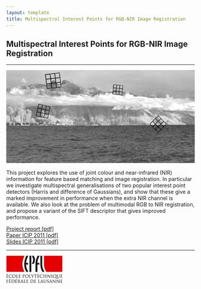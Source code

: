 ```yaml
---
layout: template
title: Multispectral Interest Points for RGB-NIR Image Registration
---
```


## Multispectral Interest Points for RGB-NIR Image Registration
---

<div class="row">
<div class="col-md-8">

<img src="multispectral.jpg" />

<p>
This project explores the use of joint colour and near-infrared (NIR) information for feature based matching and image registration. In particular we investigate multispectral generalisations of two popular interest point detectors (Harris and difference of Gaussians), and show that these give a marked improvement in performance when the extra NIR channel is available. We also look at the problem of multimodal RGB to NIR registration, and propose a variant of the SIFT descriptor that gives improved performance.
</p>


<a href="https://github.com/downloads/damienfir/damienfir.github.com/firmenich_feature_detection_nir2011.pdf">Project report [pdf]</a><br/>
<a href="https://github.com/downloads/damienfir/damienfir.github.com/icip2011.pdf">Paper ICIP 2011 [pdf]</a><br/>
<a href="https://github.com/downloads/damienfir/damienfir.github.com/icip.pdf">Slides ICIP 2011 [pdf]</a><br/>

</div>
</div>

---
[![EPFL](epfl.jpg)](http://www.epfl.ch)
